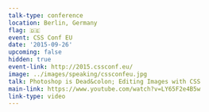 ```yaml
---
talk-type: conference
location: Berlin, Germany
flag: 🇩🇪
event: CSS Conf EU
date: '2015-09-26'
upcoming: false
hidden: true
event-link: http://2015.cssconf.eu/
image: ../images/speaking/cssconfeu.jpg
talk: Photoshop is Dead&colon; Editing Images with CSS
main-link: https://www.youtube.com/watch?v=LY65F2e4B5w
link-type: video
---
```

